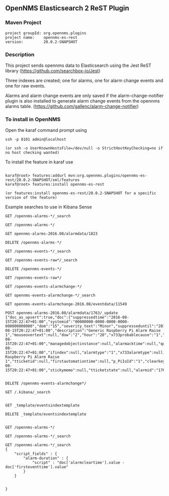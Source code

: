 ## OpenNMS Elasticsearch 2 ReST Plugin

### Maven Project
~~~~
project groupId: org.opennms.plugins
project name:    opennms-es-rest
version:         20.0.2-SNAPSHOT
~~~~

### Description

This project sends opennms data to Elasticsearch using the Jest ReST library
(https://github.com/searchbox-io/Jest)

Three indexes are created; one for alarms, one for alarm change events and one for raw events.

Alarms and alarm change events are only saved if the alarm-change-notifier plugin is also installed to generate alarm change events from the opennms alarms table. 
(https://github.com/gallenc/alarm-change-notifier)

### To install in OpenNMS 

Open the karaf command prompt using
~~~~
ssh -p 8101 admin@localhost

(or ssh -o UserKnownHostsFile=/dev/null -o StrictHostKeyChecking=no if no host checking wanted)
~~~~

To install the feature in karaf use

~~~~

karaf@root> features:addurl mvn:org.opennms.plugins/opennms-es-rest/20.0.2-SNAPSHOT/xml/features
karaf@root> features:install opennms-es-rest

(or features:install opennms-es-rest/20.0.2-SNAPSHOT for a specific version of the feature)
~~~~

Example searches to use in Kibana Sense
~~~~
GET /opennms-alarms-*/_search

GET /opennms-alarms-*/

GET opennms-alarms-2016.08/alarmdata/1823

DELETE /opennms-alarms-*/

GET /opennms-events-*/_search

GET /opennms-events-raw*/_search

DELETE /opennms-events-*/

GET /opennms-events-raw*/

GET /opennms-events-alarmchange-*/

GET opennms-events-alarmchange-*/_search

GET opennms-events-alarmchange-2016.08/eventdata/11549

POST opennms-alarms-2016.08/alarmdata/1763/_update 
{"doc_as_upsert":true,"doc":{"suppressedtime":"2016-08-15T20:22:47+01:00","systemid":"00000000-0000-0000-0000-000000000000","dom":"15","severity_text":"Minor","suppresseduntil":"2016-08-15T20:22:47+01:00","description":"Generic Raspberry Pi Alarm Raise 1","mouseovertext":null,"dow":"2","hour":"20","x733probablecause":"1","lasteventid":"11569","lasteventtime":"2016-08-15T20:22:47+01:00","managedobjectinstance":null,"alarmacktime":null,"qosalarmstate":null,"ipaddr":"127.0.0.1","alarmackuser":null,"nodeid":null,"firsteventtime":"2016-08-15T20:22:47+01:00","ifindex":null,"alarmtype":"1","x733alarmtype":null,"logmsg":"Generic Raspberry Pi Alarm Raise 1","tticketid":null,"firstautomationtime":null,"p_PiIoId":"1","clearkey":null,"managedobjecttype":null,"eventuei":"uei.opennms.org\/application\/generic\/piAlarmRaise","counter":"1","applicationdn":null,"operinstruct":"","ossprimarykey":null,"@timestamp":"2016-08-15T20:22:47+01:00","stickymemo":null,"tticketstate":null,"alarmid":"1763","serviceid":null,"reductionkey":"uei.opennms.org\/application\/generic\/piAlarmRaise:0:127.0.0.1:1","suppresseduser":null,"lastautomationtime":null}}


DELETE /opennms-events-alarmchange*/

GET /.kibana/_search


GET _template/eventsindextemplate

DELETE _template/eventsindextemplate


GET /opennms-alarms-*/

GET /opennms-alarms-*/_search

GET /opennms-alarms-*/_search
{
    "script_fields" : {
        "alarm-duration" : {
            "script" : "doc['alarmcleartime'].value - doc['firsteventtime'].value"
        }
    }
        
    
}


~~~~

